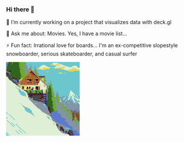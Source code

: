 
### Hi there 👋

🔭 I’m currently working on a project that visualizes data with deck.gl 

💬 Ask me about: Movies. Yes, I have a movie list...

⚡ Fun fact: Irrational love for boards... I'm an ex-competitive slopestyle snowboarder, serious skateboarder, and casual surfer

<img src="https://github.com/przemekpiwek/przemekpiwek/blob/master/ski.gif" width="200px">


<!--
**przemekpiwek/przemekpiwek** is a ✨ _special_ ✨ repository because its `README.md` (this file) appears on your GitHub profile.

Here are some ideas to get you started:

- 🔭 I’m currently working on ...
- 🌱 I’m currently learning ...
- 👯 I’m looking to collaborate on ...
- 🤔 I’m looking for help with ...
- 💬 Ask me about ...
- 📫 How to reach me: ...
- 😄 Pronouns: ...
- ⚡ Fun fact: ...
-->
